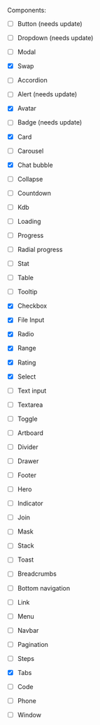 Components:
 - [ ] Button (needs update)
 - [ ] Dropdown (needs update)
 - [ ] Modal
 - [x] Swap
 - [ ] Accordion
 - [ ] Alert (needs update)
 - [x] Avatar
 - [ ] Badge (needs update)
 - [x] Card
 - [ ] Carousel
 - [x] Chat bubble
 - [ ] Collapse
 - [ ] Countdown
 - [ ] Kdb
 - [ ] Loading
 - [ ] Progress
 - [ ] Radial progress
 - [ ] Stat
 - [ ] Table
 - [ ] Tooltip
 - [x] Checkbox
 - [x] File Input
 - [x] Radio
 - [x] Range
 - [x] Rating
 - [x] Select
 - [ ] Text input
 - [ ] Textarea
 - [ ] Toggle
 - [ ] Artboard
 - [ ] Divider
 - [ ] Drawer
 - [ ] Footer
 - [ ] Hero
 - [ ] Indicator
 - [ ] Join
 - [ ] Mask
 - [ ] Stack
 - [ ] Toast
 - [ ] Breadcrumbs
 - [ ] Bottom navigation
 - [ ] Link
 - [ ] Menu
 - [ ] Navbar
 - [ ] Pagination
 - [ ] Steps
 - [x] Tabs
 - [ ] Code
 - [ ] Phone
 - [ ] Window

